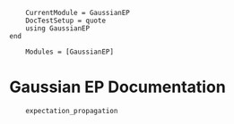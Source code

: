 ```@meta
    CurrentModule = GaussianEP
    DocTestSetup = quote
    using GaussianEP
end
```

```@autodocs 
    Modules = [GaussianEP]
```

Gaussian EP Documentation
========


```@docs
    expectation_propagation
```
